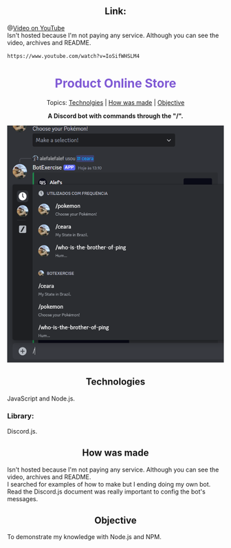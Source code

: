 <h2 align="center">Link:</h2>

@[Video on YouTube](https://www.youtube.com/watch?v=IoSifWHSLM4)
</br>
Isn't hosted because I'm not paying any service. Although you can see the video, archives and README.

```
https://www.youtube.com/watch?v=IoSifWHSLM4
```


<h1 align="center" style="color: #805ad5; font-weight: bold;">Product Online Store</h1>
<p align="center">
Topics: 
<a href="#tech">Technolgies</a> |
<a href="#how">How was made</a> |
<a href="#obj">Objective</a>
</p>


<p align="center">
<b>A Discord bot with commands through the "/".</b>
</p>


<p align="center">
  <p align="center">
    <img src="./assets/interface.png" height="550px">
  </p>
</p>


<h2 id="tech" align="center">Technologies</h2>
JavaScript and Node.js.

### Library:
Discord.js.


<h2 id="how" align="center">How was made</h2>
Isn't hosted because I'm not paying any service. Although you can see the video, archives and README.
</br>
I searched for examples of how to make but I ending doing my own bot.
</br>
Read the Discord.js document was really important to config the bot's messages.


<h2 id="obj" align="center">Objective</h2>
To demonstrate my knowledge with Node.js and NPM.
